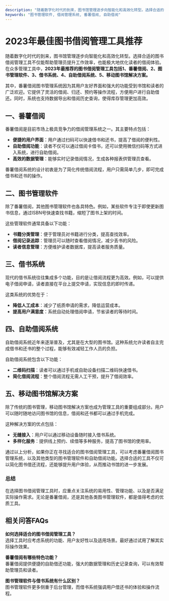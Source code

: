 ```yaml
---
description: "随着数字化时代的到来，图书馆管理逐步向智能化和高效化转型。选择合适的图书借阅管理工具不仅能帮助管理员提升工作效率，也能极大地优化读者的借阅体验。在众多管理工具中，**2023年最推荐的图书借阅管理工具包括1、番薯借阅、2、图书管理软件、3、借书系统、4、自助借阅系统、5、移动图书馆解决方案。** "
keywords: "图书管理软件, 借阅管理系统, 番薯借阅, 自助借阅"
---
```

# 2023年最佳图书借阅管理工具推荐

随着数字化时代的到来，图书馆管理逐步向智能化和高效化转型。选择合适的图书借阅管理工具不仅能帮助管理员提升工作效率，也能极大地优化读者的借阅体验。在众多管理工具中，**2023年最推荐的图书借阅管理工具包括1、番薯借阅、2、图书管理软件、3、借书系统、4、自助借阅系统、5、移动图书馆解决方案。** 

其中，番薯借阅图书管理系统因为其用户友好界面和强大的功能受到书馆和读者的广泛欢迎。它提供了灵活的借阅、归还、预约等操作流程，方便用户进行自助借还。同时，系统也支持数据导出和借阅历史查询，使得库存管理更加高效。

## **一、番薯借阅**

番薯借阅是目前市场上极具竞争力的借阅管理系统之一。其主要特点包括：

- **便捷的用户界面**：用户通过扫码可以快速借书和还书，提高了借阅的便利性。
- **自助借阅功能**：读者不仅可以通过借阅卡借书，还可以使用微信扫码等方式进入系统，进行自助借阅。
- **高效的数据管理**：能够实时记录借阅情况，生成各种报表供管理员查看。
  
番薯借阅系统的设计初衷是为了简化传统借阅流程，用户只需简单几步，即可完成借书和还书的操作。

## **二、图书管理软件**

除了番薯借阅，其他图书管理软件也各具特色。例如，某些软件专注于即使更新图书信息，通过ISBN号快速查找书籍，缩短了图书上架的时间。

这些管理软件通常具备以下功能：

- **书籍分类管理**：便于管理员对书籍进行分类，提高查找效率。
- **借阅记录追踪**：管理员可以随时查看借阅情况，减少丢书的风险。
- **读者信息管理**：方便维护读者数据库，提高读者服务质量。

## **三、借书系统**

现代的借书系统往往集成多个功能，目的是让借阅流程更为高效。例如，可以提供电子借阅申请，读者直接在平台上提交申请，实现信息的即时传递。

这类系统的优势在于：

- **降低人工成本**：减少了纸质申请的需求，降低运营成本。
- **提高用户满意度**：系统自动处理借阅申请，节省读者的等待时间。

## **四、自助借阅系统**

自助借阅系统近年来逐渐普及，尤其是在大型的图书馆。这种系统允许读者自主完成借书和还书的整个过程，能够有效减轻工作人员的负担。

自助借阅系统包含以下功能：

- **二维码扫描**：读者可以通过手机或自助设备扫描二维码快速借书。
- **简化借阅流程**：整个借阅流程无需人工干预，提升了借阅效率。
  
## **五、移动图书馆解决方案**

除了传统的图书管理，移动图书馆解决方案也成为管理工具的重要组成部分。用户可以随时随地访问图书馆的信息，借阅和还书都可以通过手机完成。

这种解决方案的优点包括：

- **无缝接入**：用户可以通过移动设备随时接入借书系统。
- **多样化服务**：提供线上预约、续借等多种服务，提高了图书馆的使用率。

通过以上分析，如果你正在寻找适合的图书借阅管理工具，可以考虑番薯借阅图书管理系统，以及其他类型的图书管理软件和自助借阅功能。选择合适的工具不仅可以简化图书借还流程，还能够提升用户体验，从而推动书馆的进一步发展。

### 总结

在选择图书借阅管理工具时，应重点关注系统的易用性、管理功能、以及是否满足实际操作需求。无论是番薯借阅，还是其他各类图书管理软件，都是值得考虑的优质工具。

## 相关问答FAQs

**如何选择适合的图书借阅管理工具？**  
选择工具时应考虑系统的功能、用户友好性以及适用场景。最好通过试用了解其实际操作效果。

**番薯借阅有哪些特色功能？**  
番薯借阅提供便捷的自助借还功能，强大的数据管理和历史记录查询，可以有效帮助管理员和读者。

**图书管理软件与借书系统有什么区别？**  
图书管理软件更多侧重于后台管理，而借书系统强调用户借还书的体验和操作流程。
